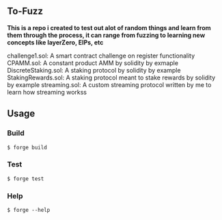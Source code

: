 ## To-Fuzz

**This is a repo i created to test out alot of random things and learn from them through the process, it can range from fuzzing to learning new concepts like layerZero, EIPs, etc**

challenge1.sol: A smart contract challenge on register functionality
CPAMM.sol: A constant product AMM by solidity by exmaple 
DiscreteStaking.sol: A staking protocol by solidity by example
StakingRewards.sol: A staking protocol meant to stake rewards by solidity by example
streaming.sol: A custom streaming protocol written by me to learn how streaming workss


## Usage

### Build

```shell
$ forge build
```

### Test

```shell
$ forge test
```

### Help

```shell
$ forge --help
```
